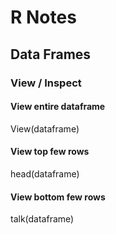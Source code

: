 # R Notes

## Data Frames

### View / Inspect
#### View entire dataframe
View(dataframe)

#### View top few rows
head(dataframe)

#### View bottom few rows
talk(dataframe)